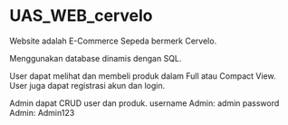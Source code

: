 # UAS_WEB_cervelo

Website adalah E-Commerce Sepeda bermerk Cervelo.

Menggunakan database dinamis dengan SQL.

User dapat melihat dan membeli produk dalam Full atau Compact View.
User juga dapat registrasi akun dan login.

Admin dapat CRUD user dan produk.
username Admin: admin
password Admin: Admin123
